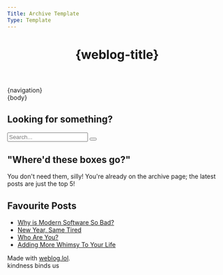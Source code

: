 ```yaml
---
Title: Archive Template
Type: Template
---
```


<!DOCTYPE html>
<html lang="en">
<head>
<title>{post-title}{separator}{weblog-title}</title>
<meta charset="utf-8">
<link rel="icon" type="image/x-icon" href="https://raw.githubusercontent.com/george-probably/being.charity/main/Images/favicon.png">
<meta name="viewport" content="width=device-width, initial-scale=1">
<meta name="theme-color" content="#288cf0">
<meta name="apple-mobile-web-app-status-bar-style" content="#288cf0">
<link rel="stylesheet" type="text/css" href="/style.css">
<style>
@import url('https://static.omg.lol/type/font-honey.css');
@import url('https://static.omg.lol/type/fontawesome-free/css/all.css');
@import url('https://fonts.bunny.net/css?family=open-sans:500,800&display=swap');
:root {
    --foreground: #eee;
    --background: #288cf0;
    --link: #eee;
    --unimportant: #ebebeb;
    --articleBG: #1c62a8;
    --articleBorder: #083e73;
}

@media (prefers-color-scheme: dark){
    :root {
    --foreground: #eee;
    --background: #083e73;
    --link: #eee;
    --unimportant: #ebebeb;
    --articleBG: #1c62a8;
    --articleBorder: #288cf0;
    }
}
</style>
</head>

<body>

<header><h1 class="weblog-title"><a style="text-decoration:none; border-bottom:0px" href="{base-path}">{weblog-title}</a></h1></header>

<main>

<div class="flex-column">
<div class="nav-box"> {navigation} </div>
</div>

<div class="flex-column">

<div class="box">
{body}
</div>
</div>

<div class="flex-column">
<div class="box">
<h2> <i class="fa-solid fa-search"></i> Looking for something?</h2>
<form id="form"> 
<input type="search" id="query" name="search" placeholder="Search...">
<button aria-label="Search site"><i class="fa-solid fa-search"></i></button>
</form>
</div>

<div class="box">
<h2> "Where'd these boxes go?" </h2>
<p>You don't need them, silly! You're already on the archive page; the latest posts are just the top 5!</p>
</div>

<div class="box">
<h2> <i class="fa-solid fa-star"></i> Favourite Posts</h2>
<ul>
<li><a href='/2022/04/why-is-modern-software-so-bad'>Why is Modern Software So Bad?</a></li>
<li><a href='/2022/12/new-year-same-tired'>New Year, Same Tired</a></li>
<li><a href='/2023/01/who-are-you'>Who Are You?</a></li>
<li><a href='/2023/01/adding-more-whimsy-to-your-life'>Adding More Whimsy To Your Life</a></li>
</ul>
</div>

</main>
<footer>
<p>Made with <a href="https://weblog.lol">weblog.lol</a>. </br>kindness binds us</p>
</footer>
</body>
</html>